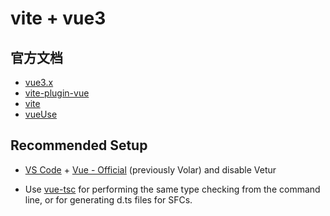 # vite + vue3

## 官方文档

-   [vue3.x](https://cn.vuejs.org/)
-   [vite-plugin-vue](https://github.com/vitejs/vite-plugin-vue/tree/main/packages/plugin-vue#readme)
-   [vite](https://cn.vitejs.dev/guide/)
-   [vueUse](https://vueuse.org/)

## Recommended Setup

-   [VS Code](https://code.visualstudio.com/) + [Vue - Official](https://marketplace.visualstudio.com/items?itemName=Vue.volar) (previously Volar) and disable Vetur

-   Use [vue-tsc](https://github.com/vuejs/language-tools/tree/master/packages/tsc) for performing the same type checking from the command line, or for generating d.ts files for SFCs.
